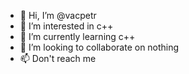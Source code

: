 - 👋 Hi, I’m @vacpetr
- 👀 I’m interested in c++
- 🌱 I’m currently learning c++
- 💞️ I’m looking to collaborate on nothing
- 📫 Don't reach me


<!---
vacpetr/vacpetr is a ✨ special ✨ repository because its `README.md` (this file) appears on your GitHub profile.
You can click the Preview link to take a look at your changes.
--->
